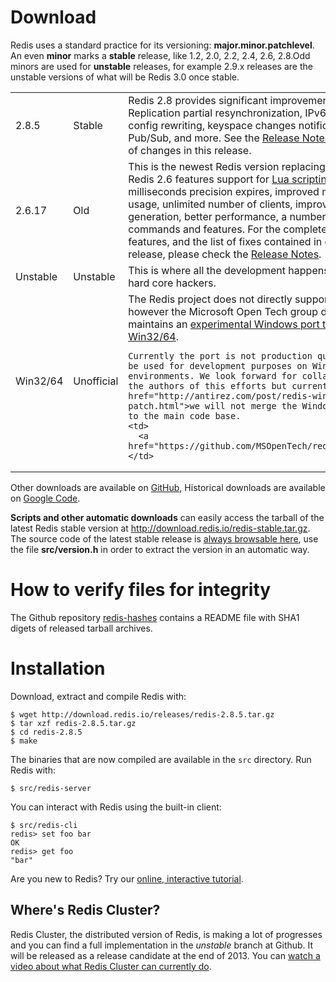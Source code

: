 Download
===

Redis uses a standard practice for its versioning:
**major.minor.patchlevel**.
An even **minor** marks a **stable** release, like 1.2, 2.0, 2.2, 2.4, 2.6, 2.8.Odd minors are used for **unstable** releases, for example 2.9.x releases are the unstable versions of what will be Redis 3.0 once stable.

<table class="versions">

  <tr class="current">
    <td>2.8.5</td>
    <td>Stable</td>
    <td>Redis 2.8 provides significant improvements like: Replication partial resynchronization, IPv6 support, config rewriting, keyspace changes notifications via Pub/Sub, and more. See the <a href="https://github.com/antirez/redis/raw/2.8/00-RELEASENOTES">Release Notes</a> for a full list of changes in this release.</td>
    <td>
      <a href="http://download.redis.io/releases/redis-2.8.5.tar.gz">Download</a>
    </td>
  </tr>

  <tr>
    <td>2.6.17</td>
    <td>Old</td>
    <td>This is the newest Redis version replacing Redis 2.4.
    Redis 2.6 features support for <a href="/commands/eval">Lua scripting</a>, milliseconds precision expires, improved memory usage, unlimited number of clients, improved AOF generation, better performance, a number of new commands and features. For the complete list of new features, and the list of fixes contained in each 2.6 release, please check the <a href="https://github.com/antirez/redis/raw/2.6/00-RELEASENOTES">Release Notes</a>.
    <br>
    <td>
      <a href="http://download.redis.io/releases/redis-2.6.17.tar.gz">Download</a>
    </td>
  </tr>

  <tr>
    <td>Unstable</td>
    <td>Unstable</td>
    <td>This is where all the development happens. Only for hard core hackers.
    <td>
      <a href="https://github.com/antirez/redis/tree/unstable">Clone</a>
    </td>
  </tr>

  <tr>
    <td>Win32/64</td>
    <td>Unofficial</td>
    <td>The Redis project does not directly support Windows, however the Microsoft Open Tech group develops and maintains an <a href="https://github.com/MSOpenTech/redis">experimental Windows port targeting Win32/64</a>.

    Currently the port is not production quality but can be used for development purposes on Windows environments. We look forward for collaborating with the authors of this efforts but currently <a href="http://antirez.com/post/redis-win32-msft-patch.html">we will not merge the Windows port</a> to the main code base.
    <td>
      <a href="https://github.com/MSOpenTech/redis">Clone</a>
    </td>
  </tr>

</table>

Other downloads are available on [GitHub](https://github.com/antirez/redis/downloads), Historical downloads are available on [Google Code](http://code.google.com/p/redis/downloads/list?can=1).

**Scripts and other automatic downloads** can easily access the tarball of the latest Redis stable version at <a href="http://download.redis.io/redis-stable.tar.gz">http://download.redis.io/redis-stable.tar.gz</a>. The source code of the latest stable release is [always browsable here](http://download.redis.io/redis-stable), use the file **src/version.h** in order to extract the version in an automatic way.

How to verify files for integrity
===

The Github repository <a href="https://github.com/antirez/redis-hashes/blob/master/README">redis-hashes</a> contains a README file with SHA1 digets of released tarball archives.

Installation
===

Download, extract and compile Redis with:

    $ wget http://download.redis.io/releases/redis-2.8.5.tar.gz
    $ tar xzf redis-2.8.5.tar.gz
    $ cd redis-2.8.5
    $ make

The binaries that are now compiled are available in the `src` directory. Run Redis with:

    $ src/redis-server

You can interact with Redis using the built-in client:

    $ src/redis-cli
    redis> set foo bar
    OK
    redis> get foo
    "bar"

Are you new to Redis? Try our [online, interactive tutorial](http://try.redis-db.com).

Where's Redis Cluster?
---

Redis Cluster, the distributed version of Redis, is making a lot of progresses and you can find a full implementation in the *unstable* branch at Github. It will be released as a release candidate at the end of 2013. You can [watch a video about what Redis Cluster can currently do](https://vimeo.com/63672368).
